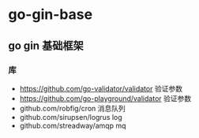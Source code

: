 # go-gin-base

## go gin 基础框架

### 库

- https://github.com/go-validator/validator 验证参数
- https://github.com/go-playground/validator 验证参数
- github.com/robfig/cron 消息队列
- github.com/sirupsen/logrus log
- github.com/streadway/amqp mq